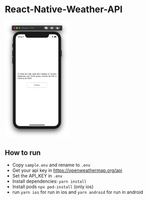 # React-Native-Weather-API
 <img src="assets/print.png" alt="alt text" width="200"/>

## How to run
- Copy `sample.env` and rename to `.env`
- Get your api key in https://openweathermap.org/api
- Set the API_KEY in `.env` 
- Install dependencies: `yarn install`
- Install pods `npx pod-install` (only ios)
- run `yarn ios` for run in ios and `yarn android` for run in android